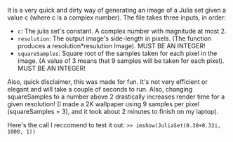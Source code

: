 It is a very quick and dirty way of generating an image of a Julia set given a value c (where c is a complex number). The file takes three inputs, in order: 

* `c`: The julia set's constant. A complex number with magnitude at most 2. 
* `resolution`: The output image's side-length in pixels. (The function produces a resolution*resulution Image). MUST BE AN INTEGER!
* `squareSamples`: Square root of the samples taken for each pixel in the image. (A value of 3 means that 9 samples will be taken for each pixel). MUST BE AN INTEGER!

Also, quick disclaimer, this was made for fun. It's not very efficient or elegant and will take a couple of seconds to run. Also, changing squareSamples to a number above 2 drastically increases render time for a given resolution! (I made a 2K wallpaper using 9 samples per pixel (squareSamples = 3), and it took about 2 minutes to finish on my laptop).

 

Here's the call I reccomend to test it out: `>> imshow(JuliaSet(0.38+0.32i, 1000, 1))`
